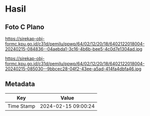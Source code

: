 # Hasil

## Foto C Plano

https://sirekap-obj-formc.kpu.go.id/c31d/pemilu/ppwp/64/02/12/20/18/6402122018004-20240215-084836--04aebda1-3c16-4b6b-bee5-4c0d7e1304ad.jpg

https://sirekap-obj-formc.kpu.go.id/c31d/pemilu/ppwp/64/02/12/20/18/6402122018004-20240215-085030--9bbcec28-04f2-43ee-a5ad-414fa4dbfa46.jpg


## Metadata

| Key        | Value               |
| ---------- | ------------------- |
| Time Stamp | 2024-02-15 09:00:24 |



